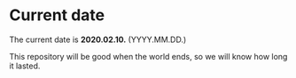 # Current date

The current date is **2020.02.10.** (YYYY.MM.DD.)

This repository will be good when the world ends, so we will know how long it lasted.